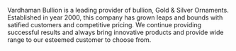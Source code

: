 Vardhaman Bullion is a leading provider of bullion, Gold & Silver Ornaments. Established in year 2000, this company has grown
leaps and bounds with satified customers and competitive pricing.
We continue providing successful results and always bring innovative products and provide wide range to our esteemed customer to choose from.
